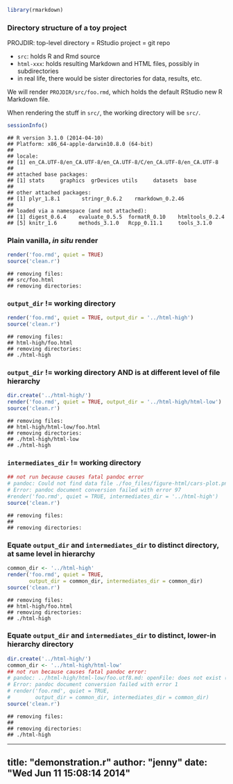 

```r
library(rmarkdown)
```


### Directory structure of a toy project
PROJDIR: top-level directory = RStudio project = git repo

  * `src`: holds R and Rmd source
  * `html-xxx`: holds resulting Markdown and HTML files, possibly in subdirectories
  * in real life, there would be sister directories for data, results, etc.  
  
We will render `PROJDIR/src/foo.rmd`, which holds the default RStudio new R Markdown file. 

When rendering the stuff in `src/`, the working directory will be `src/`.  


```r
sessionInfo()
```

```
## R version 3.1.0 (2014-04-10)
## Platform: x86_64-apple-darwin10.8.0 (64-bit)
## 
## locale:
## [1] en_CA.UTF-8/en_CA.UTF-8/en_CA.UTF-8/C/en_CA.UTF-8/en_CA.UTF-8
## 
## attached base packages:
## [1] stats     graphics  grDevices utils     datasets  base     
## 
## other attached packages:
## [1] plyr_1.8.1       stringr_0.6.2    rmarkdown_0.2.46
## 
## loaded via a namespace (and not attached):
## [1] digest_0.6.4    evaluate_0.5.5  formatR_0.10    htmltools_0.2.4
## [5] knitr_1.6       methods_3.1.0   Rcpp_0.11.1     tools_3.1.0
```

### Plain vanilla, *in situ* render


```r
render('foo.rmd', quiet = TRUE)
source('clean.r')
```

```
## removing files:
## src/foo.html
## removing directories:
```

### `output_dir` != working directory


```r
render('foo.rmd', quiet = TRUE, output_dir = '../html-high')
source('clean.r')
```

```
## removing files:
## html-high/foo.html
## removing directories:
## ./html-high
```

### `output_dir` != working directory AND is at different level of file hierarchy


```r
dir.create('../html-high/')
render('foo.rmd', quiet = TRUE, output_dir = '../html-high/html-low')
source('clean.r')
```

```
## removing files:
## html-high/html-low/foo.html
## removing directories:
## ./html-high/html-low
## ./html-high
```

### `intermediates_dir` != working directory


```r
## not run because causes fatal pandoc error
# pandoc: Could not find data file ./foo_files/figure-html/cars-plot.png
# Error: pandoc document conversion failed with error 97
#render('foo.rmd', quiet = TRUE, intermediates_dir = '../html-high')
source('clean.r')
```

```
## removing files:
## 
## removing directories:
```

### Equate `output_dir` and `intermediates_dir` to distinct directory, at same level in hierarchy


```r
common_dir <- '../html-high'
render('foo.rmd', quiet = TRUE,
       output_dir = common_dir, intermediates_dir = common_dir)
source('clean.r')
```

```
## removing files:
## html-high/foo.html
## removing directories:
## ./html-high
```

### Equate `output_dir` and `intermediates_dir` to distinct, lower-in hierarchy directory


```r
dir.create('../html-high/')
common_dir <- '../html-high/html-low'
## not run because causes fatal pandoc error:
# pandoc: ../html-high/html-low/foo.utf8.md: openFile: does not exist (No such file or directory)
# Error: pandoc document conversion failed with error 1
# render('foo.rmd', quiet = TRUE,
#        output_dir = common_dir, intermediates_dir = common_dir)
source('clean.r')
```

```
## removing files:
## 
## removing directories:
## ./html-high
```


---
title: "demonstration.r"
author: "jenny"
date: "Wed Jun 11 15:08:14 2014"
---
